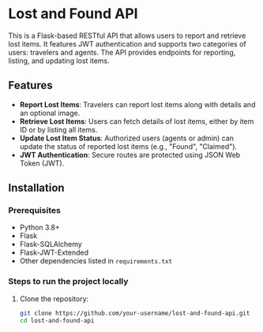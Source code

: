 # Lost and Found API

This is a Flask-based RESTful API that allows users to report and retrieve lost items. It features JWT authentication and supports two categories of users: travelers and agents. The API provides endpoints for reporting, listing, and updating lost items.

## Features
- **Report Lost Items**: Travelers can report lost items along with details and an optional image.
- **Retrieve Lost Items**: Users can fetch details of lost items, either by item ID or by listing all items.
- **Update Lost Item Status**: Authorized users (agents or admin) can update the status of reported lost items (e.g., "Found", "Claimed").
- **JWT Authentication**: Secure routes are protected using JSON Web Token (JWT).

## Installation

### Prerequisites
- Python 3.8+
- Flask
- Flask-SQLAlchemy
- Flask-JWT-Extended
- Other dependencies listed in `requirements.txt`

### Steps to run the project locally

1. Clone the repository:
   ```bash
   git clone https://github.com/your-username/lost-and-found-api.git
   cd lost-and-found-api
